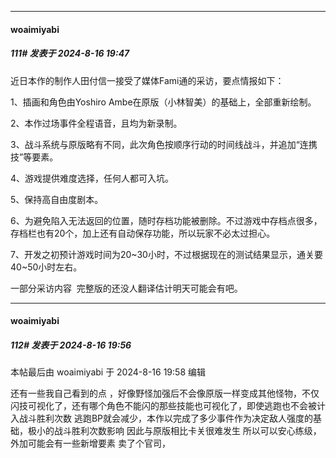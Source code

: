 ﻿
*****

####  woaimiyabi  
##### 111#       发表于 2024-8-16 19:47

近日本作的制作人田付信一接受了媒体Fami通的采访，要点情报如下：

1、插画和角色由Yoshiro Ambe在原版（小林智美）的基础上，全部重新绘制。

2、本作过场事件全程语音，且均为新录制。

3、战斗系统与原版略有不同，此次角色按顺序行动的时间线战斗，并追加“连携技”等要素。

4、游戏提供难度选择，任何人都可入坑。

5、保持高自由度剧本。

6、为避免陷入无法返回的位置，随时存档功能被删除。不过游戏中存档点很多，存档栏也有20个，加上还有自动保存功能，所以玩家不必太过担心。

7、开发之初预计游戏时间为20~30小时，不过根据现在的测试结果显示，通关要40~50小时左右。

一部分采访内容  完整版的还没人翻译估计明天可能会有吧。


*****

####  woaimiyabi  
##### 112#       发表于 2024-8-16 19:56

 本帖最后由 woaimiyabi 于 2024-8-16 19:58 编辑 

还有一些我自己看到的点 ，好像野怪加强后不会像原版一样变成其他怪物，不仅闪技可视化了，还有哪个角色不能闪的那些技能也可视化了，即使逃跑也不会被计入战斗胜利次数 逃跑BP就会减少，本作以完成了多少事件作为决定敌人强度的基础，极小的战斗胜利次数影响 因此与原版相比卡关很难发生 所以可以安心练级，外加可能会有一些新增要素 卖了个官司，

